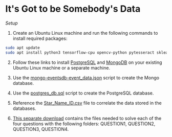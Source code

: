 # It's Got to be Somebody's Data

_Setup_

1. Create an Ubuntu Linux machine and run the following commands to install required packages:
```bash
sudo apt update
sudo apt install python3 tensorflow-cpu opencv-python pytesseract sklearn torch tesseract-ocr libtesseract-dev detecto scipy matplotlib wave ffmpeg
```

2. Follow these links to install [PostgreSQL](https://www.postgresql.org/download/linux/ubuntu/) and [MongoDB](https://www.mongodb.com/docs/manual/tutorial/install-mongodb-on-ubuntu/) on your existing Ubuntu Linux machine or a separate machine.  

3. Use the [mongo-eventsdb-event_data.json](mongo-eventsdb-event_data.json) script to create the Mongo database.

4. Use the [postgres_db.sql](postgres_db.sql) script to create the PostgreSQL database.   

5. Reference the [Star_Name_ID.csv](Star_Name_ID.csv) file to correlate the data stored in the databases.   

6. [This separate download](https://presidentscup.cisa.gov/files/pc4/teams-round3-its-got-to-be-somebodys-data.zip) contains the files needed to solve each of the four questions with the following folders: QUESTION1, QUESTION2, QUESTION3, QUESTION4. 
